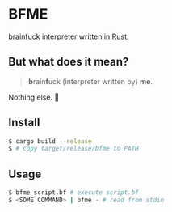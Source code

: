# BFME

[brainfuck](https://brainfuck.org/) interpreter written in [Rust](https://www.rust-lang.org/).

## But what does it mean?

> **b**rain**f**uck (interpreter written by) **me**.

Nothing else. 👀

## Install

```sh
$ cargo build --release
$ # copy target/release/bfme to PATH
```

## Usage

```sh
$ bfme script.bf # execute script.bf
$ <SOME COMMAND> | bfme - # read from stdin
```
